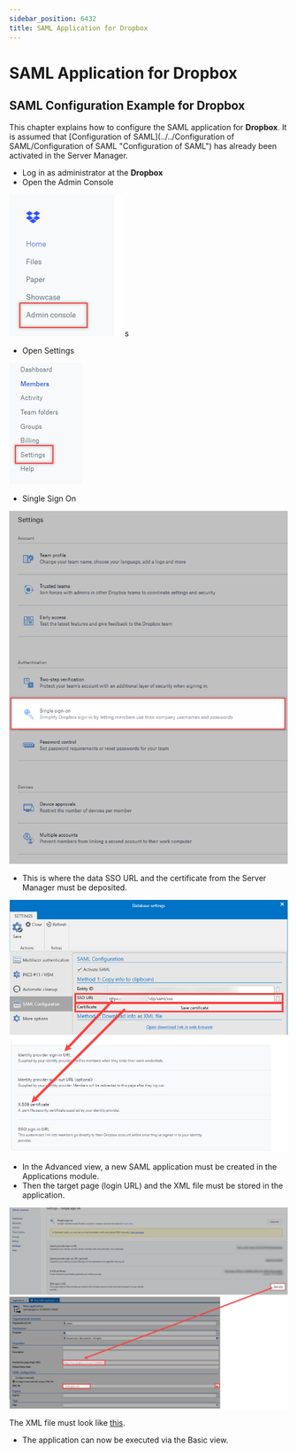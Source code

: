 ```yaml
---
sidebar_position: 6432
title: SAML Application for Dropbox
---
```


# SAML Application for Dropbox

## SAML Configuration Example for Dropbox

This chapter explains how to configure the SAML application for **Dropbox**. It is assumed that [Configuration of SAML](../../Configuration of SAML/Configuration of SAML "Configuration of SAML") has already been activated in the Server Manager.

* Log in as administrator at the **Dropbox**
* Open the Admin Console

![Admin Console](../../../../../../../../../../static/images/PasswordSecure_9.2/Content/Resources/Images/saml_dropbox_1-en.png "Admin Console")s

* Open Settings

![settings dropbox](../../../../../../../../../../static/images/PasswordSecure_9.2/Content/Resources/Images/saml_dropbox_2-en.png "settings dropbox")

* Single Sign On

![SSO dropbox](../../../../../../../../../../static/images/PasswordSecure_9.2/Content/Resources/Images/saml_dropbox_3-en.png "SSO dropbox")

* This is where the data SSO URL and the certificate from the Server Manager must be deposited.

![database settings](../../../../../../../../../../static/images/PasswordSecure_9.2/Content/Resources/Images/saml_dropbox_4-en.png "database settings")

* In the Advanced view, a new SAML application must be created in the Applications module.
* Then the target page (login URL) and the XML file must be stored in the application.

![login with SAML](../../../../../../../../../../static/images/PasswordSecure_9.2/Content/Resources/Images/saml_dropbox_5-en.png "login with SAML")

The XML file must look like [this](https://cdn.manula.com/user/3511/docs/dropbox.xml).

* The application can now be executed via the Basic view.